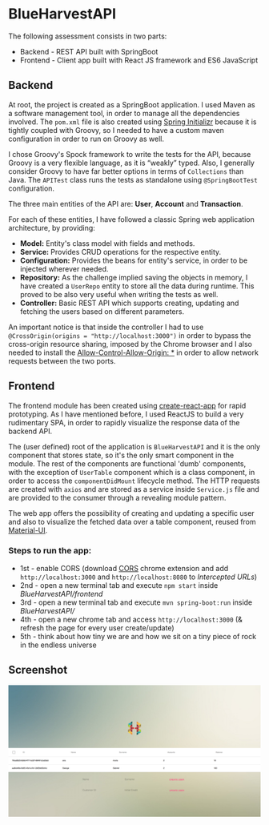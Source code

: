 # BlueHarvestAPI

The following assessment consists in two parts:
* Backend - REST API built with SpringBoot
* Frontend - Client app built with React JS framework and ES6 JavaScript


## Backend

At root, the project is created as a SpringBoot application. I used Maven as a software management tool, in order to manage all the dependencies involved. The `pom.xml` file is also created using [Spring Initializr](https://start.spring.io/) because it is tightly coupled with Groovy, so I needed to have a custom maven configuration in order to run on Groovy as well.

I chose Groovy's Spock framework to write the tests for the API, because Groovy is a very flexible language, as it is “weakly” typed. Also, I generally consider Groovy to have far better options in terms of `Collections` than Java. The `APITest` class runs the tests as standalone using `@SpringBootTest` configuration.

The three main entities of the API are: __User__, __Account__ and __Transaction__.

For each of these entities, I have followed a classic Spring web application architecture, by providing:

* __Model:__ Entity's class model with fields and methods.
* __Service:__ Provides CRUD operations for the respective entity.
* __Configuration:__ Provides the beans for entity's service, in order to be injected wherever needed.
* __Repository:__ As the challenge implied saving the objects in memory, I have created a `UserRepo` entity to store all the data during runtime. This proved to be also very useful when writing the tests as well.
* __Controller:__ Basic REST API which supports creating, updating and fetching the users based on different parameters.

An important notice is that inside the controller I had to use `@CrossOrigin(origins = "http://localhost:3000")` in order to bypass the cross-origin resource sharing, imposed by the Chrome browser and I also needed to install the [Allow-Control-Allow-Origin: *](https://chrome.google.com/webstore/detail/allow-control-allow-origi/nlfbmbojpeacfghkpbjhddihlkkiljbi) in order to allow network requests between the two ports.


## Frontend

The frontend module has been created using [create-react-app](https://github.com/facebook/create-react-app) for rapid prototyping. As I have mentioned before, I used ReactJS to build a very rudimentary SPA, in order to rapidly visualize the response data of the backend API.

The (user defined) root of the application is `BlueHarvestAPI` and it is the only component that stores state, so it's the only smart component in the module. The rest of the components are functional 'dumb' components, with the exception of `UserTable` component which is a class component, in order to access the `componentDidMount` lifecycle method. The HTTP requests are created with `axios` and are stored as a service inside `Service.js` file and are provided to the consumer through a revealing module pattern.

The web app offers the possibility of creating and updating a specific user and also to visualize the fetched data over a table component, reused from [Material-UI](https://v0.material-ui.com/#/).

### Steps to run the app:
* 1st - enable CORS (download [CORS](https://chrome.google.com/webstore/detail/allow-control-allow-origi/nlfbmbojpeacfghkpbjhddihlkkiljbi) chrome extension and add `http://localhost:3000` and `http://localhost:8080` to _Intercepted URLs_) 
* 2nd - open a new terminal tab and execute `npm start` inside _BlueHarvestAPI/frontend_
* 3rd - open a new terminal tab and execute `mvn spring-boot:run` inside  _BlueHarvestAPI/_
* 4th - open a new chrome tab and access `http://localhost:3000` (& refresh the page for every user create/update)
* 5th - think about how tiny we are and how we sit on a tiny piece of rock in the endless universe

## Screenshot

![frontend](https://raw.githubusercontent.com/LutaGeorgeGabriel/BlueHarvestAPI/master/frontend/src/resources/frontend.png)
